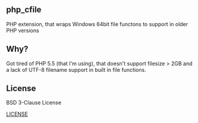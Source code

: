 ## php_cfile
PHP extension, that wraps Windows 64bit file functons to support in older PHP versions

## Why?
Got tired of PHP 5.5 (that I'm using), that doesn't support filesize > 2GB and a lack of UTF-8 filename support in built in file functions.

## License
BSD 3-Clause License

[LICENSE](https://github.com/jobnik/php_cfile/blob/main/LICENSE)
